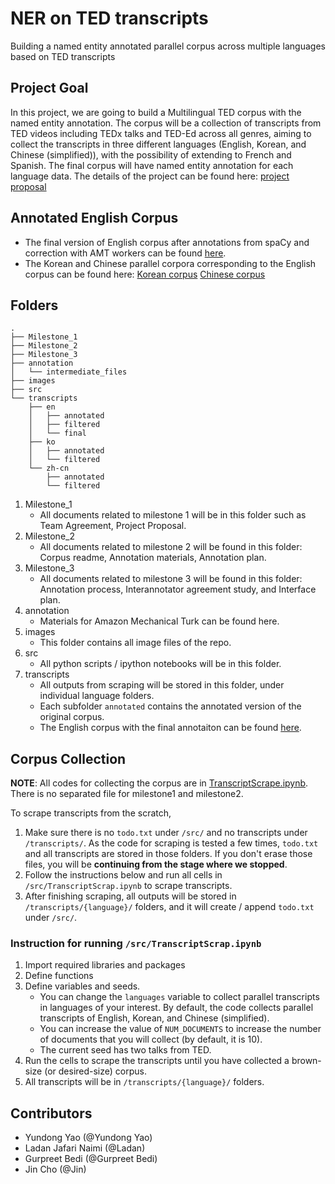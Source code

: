 
# NER on TED transcripts

Building a named entity annotated parallel corpus across multiple languages based on TED transcripts

## Project Goal

In this project, we are going to build a Multilingual TED corpus with the named entity annotation. The corpus will be a collection of transcripts from TED videos including TEDx talks and TED-Ed across all genres, aiming to collect the transcripts in three different languages (English, Korean, and Chinese (simplified)), with the possibility of extending to French and Spanish. The final corpus will have named entity annotation for each language data. The details of the project can be found here: [project proposal](/Milestone_1/Project_Proposal.md)

## Annotated English Corpus
- The final version of English corpus after annotations from spaCy and correction with AMT workers can be found [here](/transcripts/en/final).
- The Korean and Chinese parallel corpora corresponding to the English corpus can be found here:
 [Korean corpus](/transcripts/ko/filtered/filtered_annotated_ted_talks_ko.json) 
 [Chinese corpus](/transcripts/zh-cn/filtered/filtered_annotated_ted_talks_cn.json)

## Folders

```
.
├── Milestone_1
├── Milestone_2
├── Milestone_3
├── annotation
│   └── intermediate_files
├── images
├── src
└── transcripts
    ├── en
    │   ├── annotated
    │   ├── filtered
    │   └── final
    ├── ko
    │   ├── annotated
    │   └── filtered
    └── zh-cn
        ├── annotated
        └── filtered
```

1. Milestone_1
    - All documents related to milestone 1 will be in this folder such as Team Agreement, Project Proposal.
2. Milestone_2
    - All documents related to milestone 2 will be found in this folder: Corpus readme, Annotation materials, Annotation plan.
3. Milestone_3
    - All documents related to milestone 3 will be found in this folder: Annotation process, Interannotator agreement study, and Interface plan.
4. annotation
    - Materials for Amazon Mechanical Turk can be found here.
5. images
    - This folder contains all image files of the repo. 
6. src
    - All python scripts / ipython notebooks will be in this folder.
7. transcripts
    - All outputs from scraping will be stored in this folder, under individual language folders.
    - Each subfolder `annotated` contains the annotated version of the original corpus.
    - The English corpus with the final annotaiton can be found [here](/transcripts/en/final).

## Corpus Collection

**NOTE**: All codes for collecting the corpus are in [TranscriptScrape.ipynb](/src/TranscriptScrape.ipynb). 
There is no separated file for milestone1 and milestone2. 

To scrape transcripts from the scratch, 

1. Make sure there is no `todo.txt` under `/src/` and no transcripts under `/transcripts/`. As the code for scraping is tested a few times, `todo.txt` and all transcripts are stored in those folders. If you don't erase those files, you will be **continuing from the stage where we stopped**.
2. Follow the instructions below and run all cells in `/src/TranscriptScrap.ipynb` to scrape transcripts. 
3. After finishing scraping, all outputs will be stored in `/transcripts/{language}/` folders, and it will create / append `todo.txt` under `/src/`.


### Instruction for running `/src/TranscriptScrap.ipynb`

1. Import required libraries and packages
2. Define functions
3. Define variables and seeds. 
    - You can change the `languages` variable to collect parallel transcripts in languages of your interest. By default, the code collects parallel transcripts of English, Korean, and Chinese (simplified). 
    - You can increase the value of `NUM_DOCUMENTS` to increase the number of documents that you will collect (by default, it is 10).
    - The current seed has two talks from TED.
4. Run the cells to scrape the transcripts until you have collected a brown-size (or desired-size) corpus. 
5. All transcripts will be in `/transcripts/{language}/` folders.


## Contributors
- Yundong Yao (@Yundong Yao)
- Ladan Jafari Naimi (@Ladan)
- Gurpreet Bedi (@Gurpreet Bedi)
- Jin Cho (@Jin)
